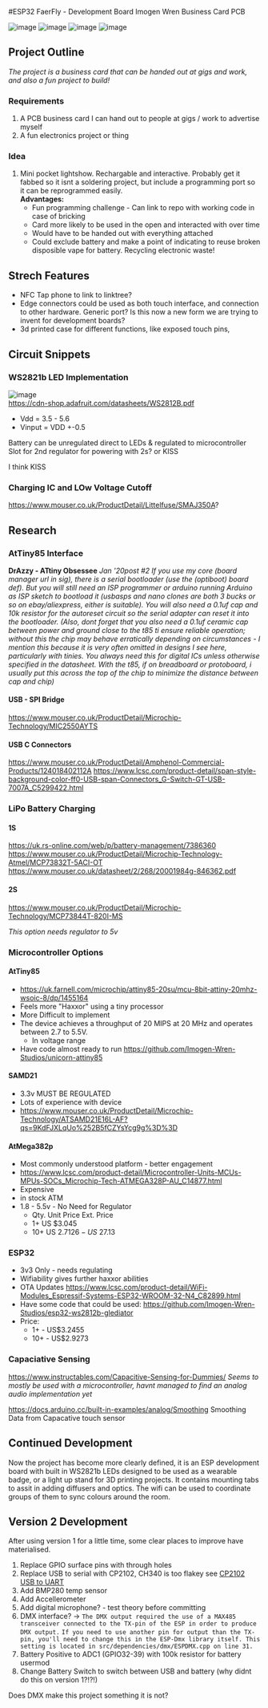 #ESP32 FaerFly - Development Board
 Imogen Wren Business Card PCB
 
![image](https://user-images.githubusercontent.com/97303986/234712299-6ec8724a-496f-4166-88be-a6b52f78f387.jpg)
![image](https://user-images.githubusercontent.com/97303986/226198463-f571905e-49ee-4bfd-8160-80bfb4484ffa.png)
![image](https://user-images.githubusercontent.com/97303986/226198476-26284f6e-2e1c-4ccf-bd85-3f57ea7ba751.png)
![image](https://user-images.githubusercontent.com/97303986/226198490-1007c7fe-2d77-49c3-8209-8892241ad7de.png)





## Project Outline

_The project is a business card that can be handed out at gigs and work, and also a fun project to build!_

### Requirements
 1. A PCB business card I can hand out to people at gigs / work to advertise myself
 2. A fun electronics project or thing

### Idea


1. Mini pocket lightshow. Rechargable and interactive. Probably get it fabbed so it isnt a soldering project, but include a programming port so it can be reprogrammed easily. <br>
     **Advantages:**
    - Fun programming challenge - Can link to repo with working code in case of bricking
    - Card more likely to be used in the open and interacted with over time
    - Would have to be handed out with everything attached
    - Could exclude battery and make a point of indicating to reuse broken disposible vape for battery. Recycling electronic waste! 

    
 ## Strech Features
 
 - NFC Tap phone to link to linktree?
 - Edge connectors could be used as both touch interface, and connection to other hardware. Generic port? Is this now a new form we are trying to invent for development boards?
 - 3d printed case for different functions, like exposed touch pins, 
 
 
 ## Circuit Snippets
 
 ### WS2821b LED Implementation
 
 ![image](https://user-images.githubusercontent.com/97303986/219457981-92afcb83-094e-4cd9-8534-0c05b1694e8a.png) <br>
https://cdn-shop.adafruit.com/datasheets/WS2812B.pdf
- Vdd = 3.5 - 5.6 
- Vinput = VDD +-0.5



 Battery can be unregulated direct to LEDs & regulated to microcontroller
Slot for 2nd regulator for powering with 2s? or KISS

I think KISS

### Charging IC and LOw Voltage Cutoff


https://www.mouser.co.uk/ProductDetail/Littelfuse/SMAJ350A?

## Research

### AtTiny85 Interface
**DrAzzy - ATtiny Obsessee**
_Jan '20post #2_
_If you use my core (board manager url in sig), there is a serial bootloader (use the (optiboot) board def).
But you will still need an ISP programmer or arduino running Arduino as ISP sketch to bootload it (usbasps and nano clones are both 3 bucks or so on ebay/aliexpress, either is suitable).
You will also need a 0.1uf cap and 10k resistor for the autoreset circuit so the serial adapter can reset it into the bootloader. (Also, dont forget that you also need a 0.1uf ceramic cap between power and ground close to the t85 ti ensure reliable operation; without this the chip may behave erratically depending on circumstances - I mention this because it is very often omitted in designs I see here, particularly with tinies. You always need this for digital ICs unless otherwise specified in the datasheet. With the t85, if on breadboard or protoboard, i usually put this across the top of the chip to minimize the distance between cap and chip)_

#### USB - SPI Bridge

https://www.mouser.co.uk/ProductDetail/Microchip-Technology/MIC2550AYTS

#### USB C Connectors
https://www.mouser.co.uk/ProductDetail/Amphenol-Commercial-Products/124018402112A
https://www.lcsc.com/product-detail/span-style-background-color-ff0-USB-span-Connectors_G-Switch-GT-USB-7007A_C5299422.html

### LiPo Battery Charging
#### 1S
https://uk.rs-online.com/web/p/battery-management/7386360
https://www.mouser.co.uk/ProductDetail/Microchip-Technology-Atmel/MCP73832T-5ACI-OT
https://www.mouser.co.uk/datasheet/2/268/20001984g-846362.pdf

#### 2S
https://www.mouser.co.uk/ProductDetail/Microchip-Technology/MCP73844T-820I-MS

_This option needs regulator to 5v_

### Microcontroller Options
#### AtTiny85
- https://uk.farnell.com/microchip/attiny85-20su/mcu-8bit-attiny-20mhz-wsoic-8/dp/1455164
- Feels more "Haxxor" using a tiny processor
- More Difficult to implement
- The device achieves a throughput of 20 MIPS at 20 MHz and operates between 2.7 to 5.5V.
   - In voltage range 
- Have code almost ready to run https://github.com/Imogen-Wren-Studios/unicorn-attiny85

#### SAMD21
- 3.3v  MUST BE REGULATED
- Lots of experience with device
- https://www.mouser.co.uk/ProductDetail/Microchip-Technology/ATSAMD21E16L-AF?qs=9KdFJXLqUo%252B5fCZYsYcg9g%3D%3D

#### AtMega382p
- Most commonly understood platform - better engagement
- https://www.lcsc.com/product-detail/Microcontroller-Units-MCUs-MPUs-SOCs_Microchip-Tech-ATMEGA328P-AU_C14877.html
- Expensive
- in stock ATM
- 1.8 - 5.5v - No Need for Regulator
  - Qty.	Unit Price	Ext. Price
  - 1+	US  $3.045
  - 10+	US  $2.7126 - 	US$ 27.13

### ESP32
- 3v3 Only - needs regulating
- Wifiability gives further haxxor abilities
- OTA Updates
https://www.lcsc.com/product-detail/WiFi-Modules_Espressif-Systems-ESP32-WROOM-32-N4_C82899.html
- Have some code that could be used: https://github.com/Imogen-Wren-Studios/esp32-ws2812b-glediator
- Price: 
  - 1+   -  	US$3.2455	
  - 10+	 -   US$2.9273

### Capaciative Sensing

https://www.instructables.com/Capacitive-Sensing-for-Dummies/
_Seems to mostly be used with a microcontroller, havnt managed to find an analog audio implementation yet_

https://docs.arduino.cc/built-in-examples/analog/Smoothing Smoothing Data from Capacative touch sensor



## Continued Development

Now the project has become more clearly defined, it is an ESP development board with built in WS2821b LEDs designed to be used as a wearable badge, or a light up stand
for 3D printing projects. It contains mounting tabs to assit in adding diffusers and optics. The wifi can be used to coordinate groups of them to sync colours around the room.

## Version 2 Development

After using version 1 for a little time, some clear places to improve have materialised.

1. Replace GPIO surface pins with through holes
2.  Replace USB to serial with CP2102, CH340 is too flakey see [CP2102 USB to UART](https://blackcatsoftware.us/wp-content/uploads/2020/06/esp32-devkit-v1-schematic.pdf)
3.  Add BMP280 temp sensor
4.  Add Accellerometer
5.  Add digital microphone? - test theory before committing
6.  DMX interface? -> `The DMX output required the use of a MAX485 transceiver connected to the TX-pin of the ESP in order to produce DMX output.` `If you need to use another pin for output than the TX-pin, you'll need to change this in the ESP-Dmx library itself. This setting is located in src/dependencies/dmx/ESPDMX.cpp on line 31.`
7.  Battery Positive to ADC1 (GPIO32-39) with 100k resistor for battery usermod
8.  Change Battery Switch to switch between USB and battery (why didnt do this on version 1?!?!)

Does DMX make this project something it is not? 


